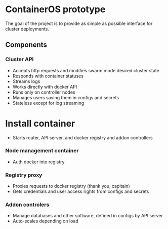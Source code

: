 # ContainerOS prototype

The goal of the project is to provide as simple as possible interface for cluster deployments.

## Components

### Cluster API

- Accepts http requests and modifies swarm mode desired cluster state
- Responds with container statuses
- Streams logs
- Works directly with docker API
- Runs only on controller nodes
- Manages users saving them in configs and secrets
- Stateless except for log streaming

# Install container
- Starts router, API server, and docker registry and addon controllers

### Node management container
- Auth docker into registry

### Registry proxy

- Proxies requests to docker registry (thank you, capitain)
- Gets credentials and user access rights from configs and secrets

### Addon controlers 
- Manage databases and other software, defined in configs by API server
- Auto-scales depending on load
